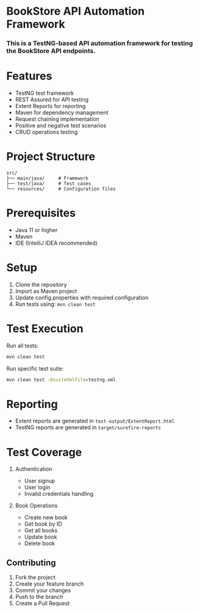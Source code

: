 # BookStore API Automation Framework

### This is a TestNG-based API automation framework for testing the BookStore API endpoints.

# Features

- TestNG test framework
- REST Assured for API testing
- Extent Reports for reporting
- Maven for dependency management
- Request chaining implementation
- Positive and negative test scenarios
- CRUD operations testing

# Project Structure

```
src/
├── main/java/     # Framework 
├── test/java/     # Test cases
└── resources/     # Configuration files
```

# Prerequisites

- Java 11 or higher
- Maven
- IDE (IntelliJ IDEA recommended)

# Setup

1. Clone the repository
2. Import as Maven project
3. Update config.properties with required configuration
4. Run tests using: `mvn clean test`

# Test Execution

Run all tests:
```bash
mvn clean test
```

Run specific test suite:
```bash
mvn clean test -DsuiteXmlFile=testng.xml
```

# Reporting

- Extent reports are generated in `test-output/ExtentReport.html`
- TestNG reports are generated in `target/surefire-reports`

# Test Coverage

1. Authentication
   - User signup
   - User login
   - Invalid credentials handling

2. Book Operations
   - Create new book
   - Get book by ID
   - Get all books
   - Update book
   - Delete book

## Contributing

1. Fork the project
2. Create your feature branch
3. Commit your changes
4. Push to the branch
5. Create a Pull Request 